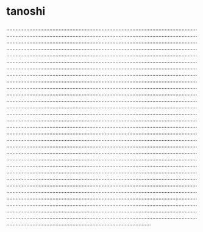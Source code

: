 # tanoshi

......................................................................................................................................................................................................................................................................................................................................................................................................................................................................................................................................................................................................................................................................................................................................................................................................................................................................................................................................................................................................................................................................................................................................................................................................................................................................................................................................................................................................................................................................................................................................................................................................................................................................................................................................................................................................................................................................................................................................................................................................................................................................................................................................................................................................................................................................................................................................................................................................................................................................................................................................................................................................................................................................................................................................................................................................................................................................................................................................................................................................................................................................................................................................................................................................................................................................................................................................................................................................................................................................................................................................................................................................................................................................................................................................................................................................................................................................................................................................................................